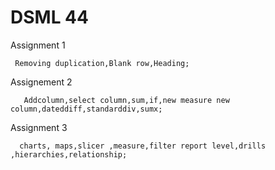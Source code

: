 
# DSML 44

Assignment 1
  
     Removing duplication,Blank row,Heading;
Assignement 2

       Addcolumn,select column,sum,if,new measure new column,dateddiff,standarddiv,sumx;
Assignment 3

      charts, maps,slicer ,measure,filter report level,drills ,hierarchies,relationship;

   
